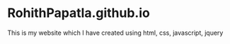 # RohithPapatla.github.io
This is my website which I have created using html, css, javascript, jquery
